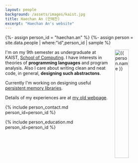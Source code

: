 ```yaml
---
layout: people
background: /assets/images/kaist.jpg
title: Haechan An (안해찬)
excerpt: "Haechan An's website"
---
```


{%- assign person_id = "haechan.an" %}
{%- assign person = site.data.people | where:"id",person_id | sample %}

<img align="right" style="width: 30%; padding-left: 3%;" src="{{ site.baseurl }}/assets/images/people/janggun.lee.jpg" alt="{{ person.name }}">

I'm on my 9th semester as undergraduate at KAIST, [School of Computing](https://cs.kaist.ac.kr/). I have interests in theories of <b>programming languages</b> and program analysis. Also I care about writing clean and neat code, in general, <b>designing such abstractons</b>.

Currently I'm working on designing useful [persistent memory libraries](https://cp.kaist.ac.kr/pmem).

Details of my experiences are at [my old webpage](https://anhaechan.github.io/).


{% include person_contact.md person_id=person_id %}


{% include person_education.md person_id=person_id %}
